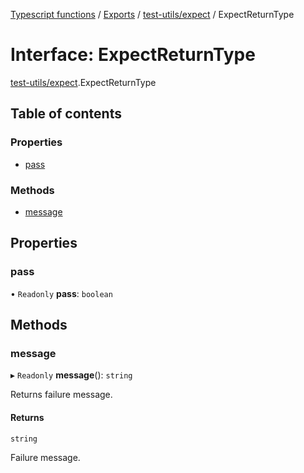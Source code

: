 [Typescript functions](../index.md) / [Exports](../modules.md) / [test-utils/expect](../modules/test_utils_expect.md) / ExpectReturnType

# Interface: ExpectReturnType

[test-utils/expect](../modules/test_utils_expect.md).ExpectReturnType

## Table of contents

### Properties

- [pass](test_utils_expect.ExpectReturnType.md#pass)

### Methods

- [message](test_utils_expect.ExpectReturnType.md#message)

## Properties

### pass

• `Readonly` **pass**: `boolean`

## Methods

### message

▸ `Readonly` **message**(): `string`

Returns failure message.

#### Returns

`string`

Failure message.
